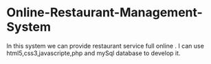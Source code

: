 # Online-Restaurant-Management-System
In this system we can provide restaurant service full online . I can use html5,css3,javascripte,php and mySql database to develop it.
